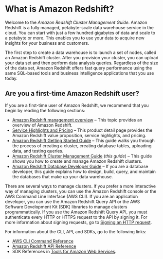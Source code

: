 # What is Amazon Redshift?<a name="welcome"></a>

Welcome to the *Amazon Redshift Cluster Management Guide*\. Amazon Redshift is a fully managed, petabyte\-scale data warehouse service in the cloud\. You can start with just a few hundred gigabytes of data and scale to a petabyte or more\. This enables you to use your data to acquire new insights for your business and customers\.

The first step to create a data warehouse is to launch a set of nodes, called an Amazon Redshift cluster\. After you provision your cluster, you can upload your data set and then perform data analysis queries\. Regardless of the size of the data set, Amazon Redshift offers fast query performance using the same SQL\-based tools and business intelligence applications that you use today\.

## Are you a first\-time Amazon Redshift user?<a name="are-you-a-firsttime-redshift-user"></a>

 If you are a first\-time user of Amazon Redshift, we recommend that you begin by reading the following sections: 
+ [Amazon Redshift management overview](overview.md) – This topic provides an overview of Amazon Redshift\.
+ [Service Highlights and Pricing](https://aws.amazon.com/redshift/) – This product detail page provides the Amazon Redshift value proposition, service highlights, and pricing\.
+ [Amazon Redshift Getting Started Guide](https://docs.aws.amazon.com/redshift/latest/gsg/) – This guide walks you through the process of creating a cluster, creating database tables, uploading data, and testing queries\.
+ [Amazon Redshift Cluster Management Guide](https://docs.aws.amazon.com/redshift/latest/mgmt/) \(*this guide*\) – This guide shows you how to create and manage Amazon Redshift clusters\.
+ [Amazon Redshift Database Developer Guide](https://docs.aws.amazon.com/redshift/latest/dg/) – If you are a database developer, this guide explains how to design, build, query, and maintain the databases that make up your data warehouse\.

 There are several ways to manage clusters\. If you prefer a more interactive way of managing clusters, you can use the Amazon Redshift console or the AWS Command Line Interface \(AWS CLI\)\. If you are an application developer, you can use the Amazon Redshift Query API or the AWS Software Development Kit \(SDK\) libraries to manage clusters programmatically\. If you use the Amazon Redshift Query API, you must authenticate every HTTP or HTTPS request to the API by signing it\. For more information about signing requests, go to [Signing an HTTP request](amazon-redshift-signing-requests.md)\. 

 For information about the CLI, API, and SDKs, go to the following links: 
+ [AWS CLI Command Reference](https://docs.aws.amazon.com/cli/latest/reference/)
+ [Amazon Redshift API Reference](https://docs.aws.amazon.com/redshift/latest/APIReference/)
+ SDK References in [Tools for Amazon Web Services](https://aws.amazon.com/tools/)\.